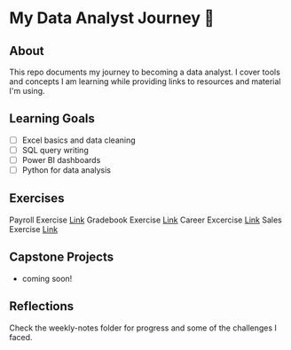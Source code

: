 # My Data Analyst Journey 🚀

## About

This repo documents my journey to becoming a data analyst. I cover tools and concepts I am learning while providing links to resources and material I'm using.

## Learning Goals

- [ ] Excel basics and data cleaning
- [ ] SQL query writing
- [ ] Power BI dashboards
- [ ] Python for data analysis

## Exercises
Payroll Exercise [Link](https://github.com/mikechikwanda/data-journey/tree/main/excel/payroll)
Gradebook Exercise  [Link](https://github.com/mikechikwanda/data-journey/tree/main/excel/gradebook)
Career Excercise [Link](https://github.com/mikechikwanda/data-journey/tree/main/excel/career)
Sales Exercise  [Link](https://github.com/mikechikwanda/data-journey/tree/main/excel/sales)

## Capstone Projects

- coming soon!

## Reflections

Check the weekly-notes folder for progress and some of the challenges I faced.
